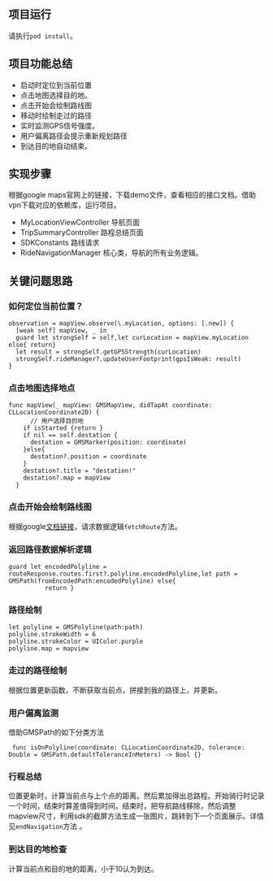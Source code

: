 ## 项目运行
请执行`pod install`。
## 项目功能总结

- 启动时定位到当前位置
- 点击地图选择目的地。
- 点击开始会绘制路线图
- 移动时绘制走过的路径
- 实时监测GPS信号强度。
- 用户偏离路径会提示重新规划路径
- 到达目的地自动结束。 

## 实现步骤
根据google maps官网上的链接，下载demo文件，查看相应的接口文档。借助vpn下载对应的依赖库，运行项目。

- MyLocationViewController 导航页面
- TripSummaryController 路程总结页面
- SDKConstants 路线请求
- RideNavigationManager 核心类，导航的所有业务逻辑。

## 关键问题思路

### 如何定位当前位置？
```
observation = mapView.observe(\.myLocation, options: [.new]) {
  [weak self] mapView, _ in
  guard let strongSelf = self,let curLocation = mapView.myLocation else{ return}
  let result = strongSelf.getGPSStrength(curLocation)
  strongSelf.rideManager?.updateUserFootprint(gpsIsWeak: result)
}
```

### 点击地图选择地点
```
func mapView(_ mapView: GMSMapView, didTapAt coordinate: CLLocationCoordinate2D) {
      // 用户选择目的地
    if isStarted {return }
    if nil == self.destation {
      destation = GMSMarker(position: coordinate)
    }else{
      destation?.position = coordinate
    }
    destation?.title = "destation!"
    destation?.map = mapView
  }
```

### 点击开始会绘制路线图
根据google[文档链接](https://developers.google.com/maps/documentation/routes/compute_route_directions?hl=zh-cn)，请求数据逻辑`fetchRoute`方法。

### 返回路径数据解析逻辑
```
guard let encodedPolyline = routeResponse.routes.first?.polyline.encodedPolyline,let path = GMSPath(fromEncodedPath:encodedPolyline) else{
          return }
```

### 路径绘制
```
let polyline = GMSPolyline(path:path)
polyline.strokeWidth = 6
polyline.strokeColor = UIColor.purple
polyline.map = mapview
```
### 走过的路径绘制
根据位置更新函数，不断获取当前点，拼接到我的路径上，并更新。
### 用户偏离监测
借助GMSPath的如下分类方法
```
 func isOnPolyline(coordinate: CLLocationCoordinate2D, tolerance: Double = GMSPath.defaultToleranceInMeters) -> Bool {}
```
### 行程总结
位置更新时，计算当前点与上个点的距离。然后累加得出总路程。开始骑行时记录一个时间，结束时算差值得到时间。结束时，把导航路线移除，然后调整mapview尺寸，利用sdk的截屏方法生成一张图片，跳转到下一个页面展示。详情见`endNavigation`方法 。
### 到达目的地检查
计算当前点和目的地的距离，小于10认为到达。





